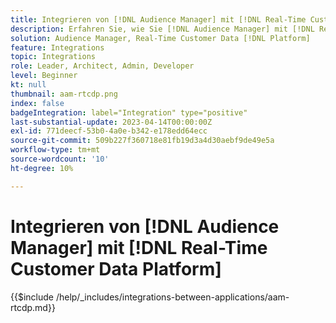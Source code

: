```yaml
---
title: Integrieren von [!DNL Audience Manager] mit [!DNL Real-Time Customer Data Platform]
description: Erfahren Sie, wie Sie [!DNL Audience Manager] mit [!DNL Real-Time Customer Data Platform] integrieren.
solution: Audience Manager, Real-Time Customer Data [!DNL Platform]
feature: Integrations
topic: Integrations
role: Leader, Architect, Admin, Developer
level: Beginner
kt: null
thumbnail: aam-rtcdp.png
index: false
badgeIntegration: label="Integration" type="positive"
last-substantial-update: 2023-04-14T00:00:00Z
exl-id: 771deecf-53b0-4a0e-b342-e178edd64ecc
source-git-commit: 509b227f360718e81fb19d3a4d30aebf9de49e5a
workflow-type: tm+mt
source-wordcount: '10'
ht-degree: 10%

---
```


# Integrieren von [!DNL Audience Manager] mit [!DNL Real-Time Customer Data Platform]

{{$include /help/_includes/integrations-between-applications/aam-rtcdp.md}}
